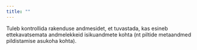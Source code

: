 ```yaml
---
title: ""
---
```

Tuleb kontrollida rakenduse andmesidet, et tuvastada, kas esineb ettekavatsemata
andmelekkeid isikuandmete kohta (nt piltide metaandmed pildistamise asukoha
kohta).
